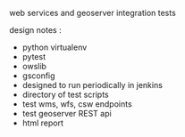 web services and geoserver integration tests

design notes :

* python virtualenv
* pytest
* owslib
* gsconfig
* designed to run periodically in jenkins
* directory of test scripts
* test wms, wfs, csw endpoints
* test geoserver REST api
* html report